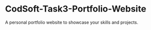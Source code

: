 # CodSoft-Task3-Portfolio-Website
A personal portfolio website to showcase your skills and projects.
